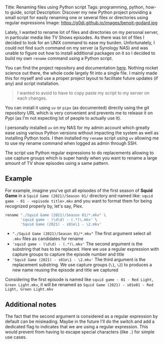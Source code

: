 Title: Renaming files using Python script
Tags: programming, python, how-to guide, script
Description: Discover my new Python project providing a small script for easily renaming one or several files or directories using regular expressions
Image: https://g0di.github.io/images/benoit-godard.jpg

Lately, I wanted to rename lot of files and directories on my personal server, in particular media like TV Shows episodes. As there was lot of files I decided to look for an UNIX command to ease my burden.
Unfortunately, I could not find such command on my server (a Synology NAS) and was unable to figure out how to install additional packages on it so I decided to build my own `rename` command using a Python script.

You can find the project repository and documentation [here](https://github.com/g0di/rename). Nothing rocket science out there, the whole code largely fit into a single file.
I mainly made this for myself and use a proper project layout to facilitate future updates (if any) and script installation.
> I wanted to avoid to have to copy paste my script to my server on each changes.

You can install it using `uv` or `pipx` (as documented) directly using the git repository URL which is very convenient and prevents me to release it on Pypi (as I'm not expecting lot of people to actually use it).

I personally installed `uv` on my NAS for my admin account which greatly ease using various Python versions without impacting the system as well as installing Python tools.
I then installed my `rename` script using `uv` allowing me to use my rename command when logged as admin through SSH.

The script use Python regular expressions to do replacements allowing to use capture groups which is super handy when you want to rename a large amount of TV show episodes using a same pattern.

## Example

For example, imagine you've got all episodes of the first season of **Squid Game** in a `Squid Game (2021)/Season 01/` directory and named like: `squid game - 01 - <episode title>.mkv` and you want to format them for being recognized properly by, let's say, Plex.
```bash
rename "./Squid Game (2021)/Season 01/*.mkv" \
       'squid game - (\d\d) - (.*)\.mkv' \
       'Squid Game (2021) - s01e\1 - \2.mkv'
```

- `"./Squid Game (2021)/Season 01/*.mkv"` The first argument select all `.mkv` files as candidates for rename
- `'squid game - (\d\d) - (.*)\.mkv'` The second argument is the substring that has to be replaced. Here we use a regular expression with capture groups to capture the episode number and title
- `'Squid Game (2021) - s01e\1 - \2.mkv'` The third argument is the replacement substring. We use capture groups (`\1`, `\2`) to produces a new name reusing the episode and title we captured

Considering the first episode is named like `squid game - 01 - Red Light, Green Light.mkv`, it will be renamed as `Squid Game (2021) - s01e01 - Red Light, Green Light.mkv`

## Additional notes

The fact that the second argument is considered as a regular expression by default can be misleading. Maybe in the future I'll do the switch and add a dedicated flag to indicates that we are using a regular expression. This would prevent from having to escape special characters (like `.`) for simple use cases.
